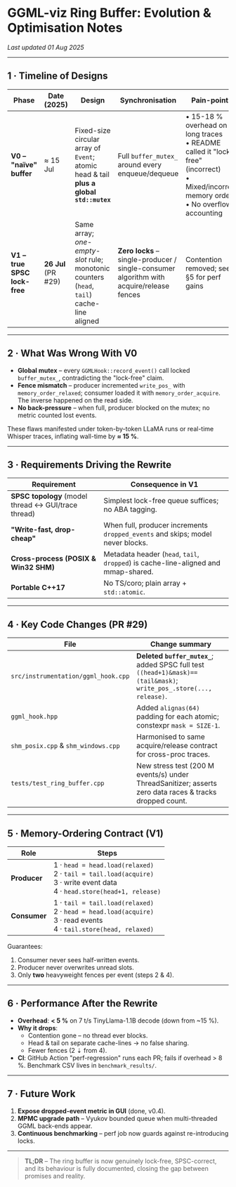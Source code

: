 # GGML-viz Ring Buffer: Evolution & Optimisation Notes
*Last updated 01 Aug 2025*

---

## 1 · Timeline of Designs

| Phase | Date (2025) | Design | Synchronisation | Pain-points |
|-------|-------------|--------|-----------------|-------------|
| **V0 – "naïve" buffer** | ≈ 15 Jul | Fixed-size circular array of `Event`; atomic head & tail **plus a global `std::mutex`** | Full `buffer_mutex_` around every enqueue/dequeue | • 15-18 % overhead on long traces<br>• README called it "lock-free" (incorrect)<br>• Mixed/incorrect memory orders<br>• No overflow accounting |
| **V1 – true SPSC lock-free** | **26 Jul** (PR #29) | Same array; *one-empty-slot* rule; monotonic counters (`head`, `tail`) cache-line aligned | **Zero locks** – single-producer / single-consumer algorithm with acquire/release fences | Contention removed; see §5 for perf gains |

---

## 2 · What Was Wrong With V0

* **Global mutex** – every `GGMLHook::record_event()` call locked `buffer_mutex_`, contradicting the "lock-free" claim.  
* **Fence mismatch** – producer incremented `write_pos_` with `memory_order_relaxed`; consumer loaded it with `memory_order_acquire`. The inverse happened on the read side.  
* **No back-pressure** – when full, producer blocked on the mutex; no metric counted lost events.  

These flaws manifested under token-by-token LLaMA runs or real-time Whisper traces, inflating wall-time by **≈ 15 %**.

---

## 3 · Requirements Driving the Rewrite

| Requirement | Consequence in V1 |
|-------------|-------------------|
| **SPSC topology** (model thread ↔ GUI/trace thread) | Simplest lock-free queue suffices; no ABA tagging. |
| **"Write-fast, drop-cheap"** | When full, producer increments `dropped_events` and skips; model never blocks. |
| **Cross-process (POSIX & Win32 SHM)** | Metadata header (`head`, `tail`, `dropped`) is cache-line-aligned and mmap-shared. |
| **Portable C++17** | No TS/coro; plain array + `std::atomic`. |

---

## 4 · Key Code Changes (PR #29)

| File | Change summary |
|------|----------------|
| `src/instrumentation/ggml_hook.cpp` | **Deleted `buffer_mutex_`**; added SPSC full test `((head+1)&mask)==(tail&mask)`; `write_pos_.store(..., release)`. |
| `ggml_hook.hpp` | Added `alignas(64)` padding for each atomic; constexpr `mask = SIZE-1`. |
| `shm_posix.cpp` & `shm_windows.cpp` | Harmonised to same acquire/release contract for cross-proc traces. |
| `tests/test_ring_buffer.cpp` | New stress test (200 M events/s) under ThreadSanitizer; asserts zero data races & tracks dropped count. |

---

## 5 · Memory-Ordering Contract (V1)

| Role | Steps |
|------|-------|
| **Producer** | 1 · `head = head.load(relaxed)`<br>2 · `tail = tail.load(acquire)`<br>3 · write event data<br>4 · `head.store(head+1, release)` |
| **Consumer** | 1 · `tail = tail.load(relaxed)`<br>2 · `head = head.load(acquire)`<br>3 · read events<br>4 · `tail.store(head, relaxed)` |

Guarantees:

1. Consumer never sees half-written events.  
2. Producer never overwrites unread slots.  
3. Only **two** heavyweight fences per event (steps 2 & 4).

---

## 6 · Performance After the Rewrite

* **Overhead**: **< 5 %** on 7 t/s TinyLlama-1.1B decode (down from ~15 %).  
* **Why it drops**:  
  * Contention gone – no thread ever blocks.  
  * Head & tail on separate cache-lines → no false sharing.  
  * Fewer fences (2 ⇣ from 4).  
* **CI**: GitHub Action "perf-regression" runs each PR; fails if overhead > 8 %. Benchmark CSV lives in `benchmark_results/`.

---

## 7 · Future Work

1. **Expose dropped-event metric in GUI** (done, v0.4).  
2. **MPMC upgrade path** – Vyukov bounded queue when multi-threaded GGML back-ends appear.  
3. **Continuous benchmarking** – perf job now guards against re-introducing locks.

---

> **TL;DR** – The ring buffer is now genuinely lock-free, SPSC-correct, and its behaviour is fully documented, closing the gap between promises and reality.